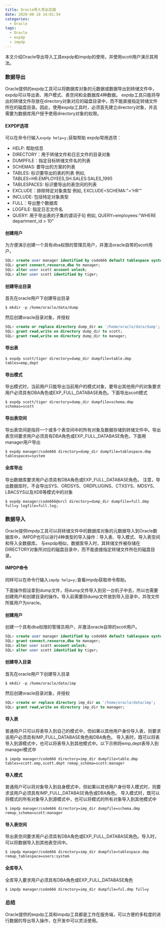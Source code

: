 ```yaml
---
title: Oracle导入导出实践
date: 2020-08-18 14:01:54
categories:
  - Oracle
tags:
  - Oracle
  - expdp
  - impdp
---
```


本文介绍Oracle导出导入工具expdp和impdp的使用，并使用scott用户演示其用法。

<!-- more -->

### 数据导出 ###

Oracle提供的expdp工具可以将数据库对象的元数据或数据导出到转储文件中，expdp可以导出表、用户模式、表空间和全数据库4种数据。
expdp工具只能将导出的转储文件存放在directory对象对应的磁盘目录中，而不能直接指定转储文件所在的磁盘目录。因此，使用expdp工具时，必须首先建立directory对象，并且需要为数据库用户授予使用directory对象的权限。

#### EXPDP选项 ####

可以在命令行输入`expdp help=y;`获取帮助
expdp常用选项：

- HELP: 帮助信息
- DIRECTORY：用于转储文件和日志文件的目录对象
- DUMPFILE：指定目标转储文件名的列表
- SCHEMAS: 要导出的方案的列表
- TABLES: 标识要导出的表的列表
  例如, TABLES=HR.EMPLOYEES,SH.SALES:SALES_1995
- TABLESPACES: 标识要导出的表空间的列表
- EXCLUDE：排除特定对象类型
  例如, EXCLUDE=SCHEMA:"='HR'"
- INCLUDE: 包括特定对象类型
- FULL：导出整个数据库
- LOGFILE: 指定日志文件名
- QUERY: 用于导出表的子集的谓词子句
  例如, QUERY=employees:"WHERE department_id > 10"

#### 创建用户

为方便演示创建一个具有dba权限的管理员用户，并激活oracle自带的scott用户。

```sql
SQL> create user manager identified by code666 default tablespace system temporary tablespace temp;
SQL> grant connect,resource,dba to manager;
SQL> alter user scott account unlock;
SQL> alter user scott identified by tiger;
```

#### 创建导出目录 ####

首先在oracle用户下创建导出目录

```
$ mkdir -p /home/oracle/data/dump
```

然后创建oracle目录对象，并授权

```sql
SQL> create or replace directory dump_dir as '/home/oracle/data/dump';
SQL> grant read,write on directory dump_dir to scott;
SQL> grant read,write on directory dump_dir to manager;
```

#### 导出表 ####

```shell
$ expdp scott/tiger directory=dump_dir dumpfile=table.dmp tables=emp,dept
```

#### 导出模式 ####

导出模式时，当前用户只能导出当前用户的模式对象，要导出其他用户的对象要求用户必须具有DBA角色或EXP_FULL_DATABASE角色。下面导出scott模式

```shell
$ expdp scott/tiger directory=dump_dir dumpfile=schema.dmp schemas=scott
```

#### 导出表空间 ####

导出表空间是指将一个或多个表空间中的所有对象及数据存储到转储文件中。导出表空间要求用户必须具有DBA角色或EXP_FULL_DATABASE角色，下面用manager用户导出

```shell
$ expdp manager/code666 directory=dump_dir dumpfile=tablespace.dmp tablespaces=system
```

#### 全库导出 ####

导出数据库要求用户必须具有DBA角色或EXP_FULL_DATABASE角色。
注意，导出数据库时，不会导出SYS、ORDSYS、ORDPLUGINS、CTXSYS、MDSYS、LBACSYS以及XDB等模式中的对象

```shell
$ expdp manager/code666@orcl directory=dump_dir dumpfile=full.dmp full=y logfile=full.log;
```


### 数据导入 ###

Oracle提供impdp工具可以将转储文件中的数据库对象的元数据导入到Oracle数据库中，IMPDP也可以进行4种类型的导入操作：导入表、导入模式、导入表空间和导入全数据库。
与expdp相似，数据泵导入时，其转储文件被存储在DIRECTORY对象所对应的磁盘目录中，而不能直接指定转储文件所在的磁盘目录。

#### IMPDP命令 ####

同样可以在命令行输入`impdp help=y;`查看impdp获取命令帮助。

下面操作假设拿到dump文件，将dump文件导入到另一台机子中去，所以也需要创建用户和创建目录的操作。导入前需要将dump文件放到导入目录中，并改文件所属用户为oracle。

#### 创建用户

创建一个具有dba权限的管理员用户，并激活oracle自带的scott用户。

```sql
SQL> create user manager identified by code666 default tablespace system temporary tablespace temp;
SQL> grant connect,resource,dba to manager;
SQL> alter user scott account unlock;
SQL> alter user scott identified by tiger;
```

#### 创建导入目录 ####

首先在oracle用户下创建导入目录

```shell
$ mkdir -p /home/oracle/data/imp
```

然后创建oracle目录对象，并授权

```sql
SQL> create or replace directory imp_dir as '/home/oracle/data/imp';
SQL> grant read,write on directory imp_dir to manager;
```

#### 导入表 ####

普通用户只可以将表导入到自己的模式中，但如果以其他用户身份导入表，则要求该用户必须具有IMP_FULL_DATABASE角色和DBA角色。
导入表时，既可以将表导入到源模式中，也可以将表导入到其他模式中。以下示例将emp,dept表导入到manager模式中

```shell
$ impdp manager/code666 directory=imp_dir dumpfile=table.dmp tables=scott.emp,scott.dept remap_schema=scott:manager  
```

#### 导入模式 ####

普通用户可以将对象导入到自身模式中，但如果以其他用户身份导入模式时，则要求该用户必须具有IMP_FULL_DATABASE角色或DBA角色。
导入模式时，既可以将模式的所有对象导入到源模式中，也可以将模式的所有对象导入到其他模式中

```shell
$ impdp manager/code666 directory=imp_dir dumpfile=schema.dmp remap_schema=scott:manager
```

#### 导入表空间 ####

导出表空间要求用户必须具有DBA角色或EXP_FULL_DATABASE角色。导入时，可以将数据导入到其他表空间中。

```shell
$ impdp manager/code666 directory=imp_dir dumpfile=tablespace.dmp remap_tablespace=users:system
```

#### 全库导入 ####

全库导入要求用户必须具有DBA角色或EXP_FULL_DATABASE角色

```shell
$ impdp manager/code666 directory=imp_dir dumpfile=ful.dmp full=y
```

### 总结

Oracle提供的expdp工具和impdp工具都是工作在服务端，可以方便的多粒度的进行数据的导出导入操作，在开发中可以灵活使用。